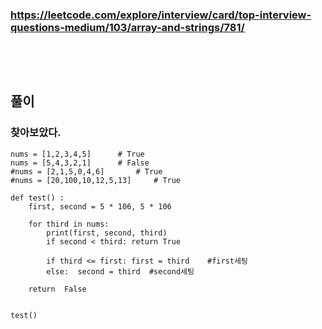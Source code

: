 ### https://leetcode.com/explore/interview/card/top-interview-questions-medium/103/array-and-strings/781/
### <br/><br/>

## 풀이
### 찾아보았다.
```
nums = [1,2,3,4,5]		# True
nums = [5,4,3,2,1]		# False
#nums = [2,1,5,0,4,6]		# True
#nums = [20,100,10,12,5,13]		# True

def test() : 
    first, second = 5 * 106, 5 * 106

    for third in nums:
        print(first, second, third)
        if second < third: return True
        
        if third <= first: first = third    #first세팅
        else:  second = third  #second세팅
            
    return  False


test()
```
